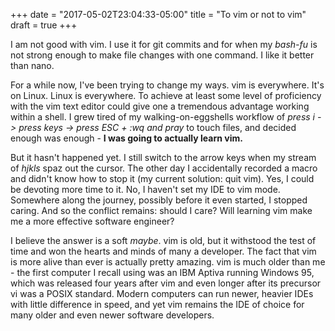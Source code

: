 +++
date = "2017-05-02T23:04:33-05:00"
title = "To vim or not to vim"
draft = true
+++

I am not good with vim.  I use it for git commits and for when my *bash-fu* is not strong enough to make file changes with one command.  I like it better than nano.

For a while now, I've been trying to change my ways.  vim is everywhere.  It's on Linux.  Linux is everywhere.  To achieve at least some level of proficiency with the vim text editor could give one a tremendous advantage working within a shell.  I grew tired of my walking-on-eggshells workflow of *press i -> press keys -> press ESC + :wq and pray* to touch files, and decided enough was enough - **I was going to actually learn vim.**

But it hasn't happened yet.  I still switch to the arrow keys when my stream of *hjkls* spaz out the cursor.  The other day I accidentally recorded a macro and didn't know how to stop it (my current solution: quit vim). Yes, I could be devoting more time to it.  No, I haven't set my IDE to vim mode.  Somewhere along the journey, possibly before it even started, I stopped caring.  And so the conflict remains: should I care?  Will learning vim make me a more effective software engineer?

I believe the answer is a soft *maybe*.  vim is old, but it withstood the test of time and won the hearts and minds of many a developer.  The fact that vim is more alive than ever is actually pretty amazing.  vim is much older than me - the first computer I recall using was an IBM Aptiva running Windows 95, which was released four years after vim and even longer after its precursor vi was a POSIX standard.  Modern computers can run newer, heavier IDEs with little difference in speed, and yet vim remains the IDE of choice for many older and even newer software developers. 